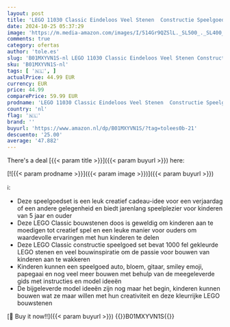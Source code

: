 ```yaml
---
layout: post
title: 'LEGO 11030 Classic Eindeloos Veel Stenen  Constructie Speelgoed met 1.000 Stenen voor Smiley  Emoji  Papegaai  Gitaar en Bloemen Figuurtjes  Creatief Cadeau voor Kinderen vanaf 5 Jaar'
date: 2024-10-25 05:37:29
image: 'https://m.media-amazon.com/images/I/514Gr9QZSlL._SL500_._SL400_.jpg'
comments: true
category: ofertas
author: 'tole.es'
slug: 'B01MXYVN1S-nl LEGO 11030 Classic Eindeloos Veel Stenen Constructie...'
sku: 'B01MXYVN1S-nl'
tags: [ '🇳🇱', ]
actualPrice: 44.99 EUR
currency: EUR
price: 44.99
comparePrice: 59.99 EUR
prodname: 'LEGO 11030 Classic Eindeloos Veel Stenen  Constructie Speelgoed met 1.000 Stenen voor Smiley  Emoji  Papegaai  Gitaar en Bloemen Figuurtjes  Creatief Cadeau voor Kinderen vanaf 5 Jaar'
country: 'nl'
flag: '🇳🇱'
brand: ''
buyurl: 'https://www.amazon.nl/dp/B01MXYVN1S/?tag=tolees0b-21'
descuento: '25.00'
average: '47.882'
---
```


There's a deal [{{< param title >}}]({{< param buyurl >}})  here:

[![{{< param prodname >}}]({{< param image >}})]({{< param buyurl >}})

ℹ️:

- Deze speelgoedset is een leuk creatief cadeau-idee voor een verjaardag of een andere gelegenheid en biedt jarenlang speelplezier voor kinderen van 5 jaar en ouder
- Deze LEGO Classic bouwstenen doos is geweldig om kinderen aan te moedigen tot creatief spel en een leuke manier voor ouders om waardevolle ervaringen met hun kinderen te delen
- Deze LEGO Classic constructie speelgoed set bevat 1000 fel gekleurde LEGO stenen en veel bouwinspiratie om de passie voor bouwen van kinderen aan te wakkeren
- Kinderen kunnen een speelgoed auto, bloem, gitaar, smiley emoji, papegaai en nog veel meer bouwen met behulp van de meegeleverde gids met instructies en model ideeën
- De bijgeleverde model ideeën zijn nog maar het begin, kinderen kunnen bouwen wat ze maar willen met hun creativiteit en deze kleurrijke LEGO bouwstenen

[🛒 Buy it now!!]({{< param buyurl >}})
{{<world>}}B01MXYVN1S{{</world>}}
